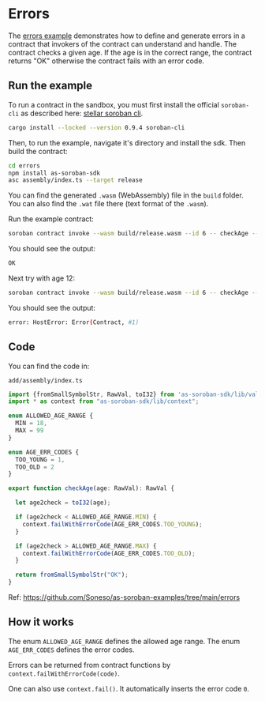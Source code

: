 # Errors

The [errors example](https://github.com/Soneso/as-soroban-examples/tree/main/errors) demonstrates how to define and generate errors in a contract that invokers of the contract can understand and handle. The contract checks a given age. If the age is in the correct range, the contract returns "OK" otherwise the contract fails with an error code.


## Run the example

To run a contract in the sandbox, you must first install the official `soroban-cli` as described here: [stellar soroban cli](https://github.com/stellar/soroban-cli).

```sh
cargo install --locked --version 0.9.4 soroban-cli
```

Then, to run the example, navigate it's directory and install the sdk. Then build the contract:

```sh
cd errors
npm install as-soroban-sdk
asc assembly/index.ts --target release
```

You can find the generated `.wasm` (WebAssembly) file in the `build` folder. You can also find the `.wat` file there (text format of the `.wasm`).

Run the example contract:

```sh
soroban contract invoke --wasm build/release.wasm --id 6 -- checkAge --age 20
```

You should see the output:
```sh
OK
```

Next try with age 12:

```sh
soroban contract invoke --wasm build/release.wasm --id 6 -- checkAge --age 12
```

You should see the output:
```sh
error: HostError: Error(Contract, #1)
```

## Code

You can find the code in:

```shell
add/assembly/index.ts
```

```typescript
import {fromSmallSymbolStr, RawVal, toI32} from 'as-soroban-sdk/lib/value';
import * as context from "as-soroban-sdk/lib/context";

enum ALLOWED_AGE_RANGE {
  MIN = 18,
  MAX = 99
}

enum AGE_ERR_CODES {
  TOO_YOUNG = 1,
  TOO_OLD = 2
}

export function checkAge(age: RawVal): RawVal {

  let age2check = toI32(age);

  if (age2check < ALLOWED_AGE_RANGE.MIN) {
    context.failWithErrorCode(AGE_ERR_CODES.TOO_YOUNG);
  }

  if (age2check > ALLOWED_AGE_RANGE.MAX) {
    context.failWithErrorCode(AGE_ERR_CODES.TOO_OLD);
  }

  return fromSmallSymbolStr("OK");
}
```

Ref: https://github.com/Soneso/as-soroban-examples/tree/main/errors

## How it works

The enum `ALLOWED_AGE_RANGE` defines the allowed age range. The enum `AGE_ERR_CODES` defines the error codes. 

Errors can be returned from contract functions by `context.failWithErrorCode(code)`. 

One can also use `context.fail()`. It automatically inserts the error code `0`.
